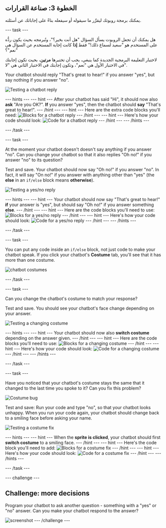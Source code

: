 ## الخطوة 3: صناعة القرارات

يمكنك برمجة روبوتك ليقرِّر ما سيقوله أو سيفعله بناءً على إجاباتك عن أسئلته.

\--- task \---

هل يمكنك أن تجعل الروبوت يسأل السؤال "هل أنت بخير؟"، وتُبرمجه بحيث يكون ردُّه على المستخدم هو "سعيد لسماع ذلك!" فقط **إذا** كانت إجابة المستخدم عن السؤال هي "نعم"؟

لاختبار التعليمة البرمجية الجديدة كما ينبغي، يجب أن تختبرها **مرتين**، بحيث تكون إجابتك في الاختبار الأول هي "نعم"، وتكون إجابتك في الاختبار الثاني هي "لا".

Your chatbot should reply "That's great to hear!" if you answer "yes", but say nothing if you answer "no".

![Testing a chatbot reply](images/chatbot-if-test.png)

\--- hints \--- \--- hint \--- After your chatbot has said "Hi", it should now also **ask** "Are you OK?". **If** you answer "yes", then the chatbot should **say** "That's great to hear!". \--- /hint \--- \--- hint \--- Here are the extra code blocks you'll need: ![Blocks for a chatbot reply](images/chatbot-if-blocks.png) \--- /hint \--- \--- hint \--- Here's how your code should look: ![Code for a chatbot reply](images/chatbot-if-code.png) \--- /hint \--- \--- /hints \---

\--- /task \---

\--- task \---

At the moment your chatbot doesn't doesn't say anything if you answer "no". Can you change your chatbot so that it also replies "Oh no!" if you answer "no" to its question?

Test and save. Your chatbot should now say "Oh no!" if you answer "no". In fact, it will say "On no!" if you answer with anything other than "yes" (the **else** in an `if/else` block means **otherwise**).

![Testing a yes/no reply](images/chatbot-if-else-test.png)

\--- hints \--- \--- hint \--- Your chatbot should now say "That's great to hear!" **if** your answer is "yes", but should say "Oh no!" if you answer something **else**. \--- /hint \--- \--- hint \--- Here are the code blocks you'll need to use: ![Blocks for a yes/no reply](images/chatbot-if-else-blocks.png) \--- /hint \--- \--- hint \--- Here's how your code should look: ![Code for a yes/no reply](images/chatbot-if-else-code.png) \--- /hint \--- \--- /hints \---

\--- /task \---

\--- task \---

You can put any code inside an `if/else` block, not just code to make your chatbot speak. If you click your chatbot's **Costume** tab, you'll see that it has more than one costume.

![chatbot costumes](images/chatbot-costume-view.png)

\--- /task \---

\--- task \---

Can you change the chatbot's costume to match your response?

Test and save. You should see your chatbot's face change depending on your answer.

![Testing a changing costume](images/chatbot-costume-test.png)

\--- hints \--- \--- hint \--- Your chatbot should now also **switch costume** depending on the answer given. \--- /hint \--- \--- hint \--- Here are the code blocks you'll need to use: ![Blocks for a changing costume](images/chatbot-costume-blocks.png) \--- /hint \--- \--- hint \--- Here's how your code should look: ![Code for a changing costume](images/chatbot-costume-code.png) \--- /hint \--- \--- /hints \---

\--- /task \---

\--- task \---

Have you noticed that your chatbot's costume stays the same that it changed to the last time you spoke to it? Can you fix this problem?

![Costume bug](images/chatbot-costume-bug-test.png)

Test and save: Run your code and type "no", so that your chatbot looks unhappy. When you run your code again, your chatbot should change back to a smiling face before asking your name.

![Testing a costume fix](images/chatbot-costume-fix-test.png)

\--- hints \--- \--- hint \--- When the **sprite is clicked**, your chatbot should first **switch costume** to a smiling face. \--- /hint \--- \--- hint \--- Here's the code block you'll need to add: ![Blocks for a costume fix](images/chatbot-costume-fix-blocks.png) \--- /hint \--- \--- hint \--- Here's how your code should look: ![Code for a costume fix](images/chatbot-costume-fix-code.png) \--- /hint \--- \--- /hints \---

\--- /task \---

\--- challenge \---

## Challenge: more decisions

Program your chatbot to ask another question - something with a "yes" or "no" answer. Can you make your chatbot respond to the answer?

![screenshot](images/chatbot-joke.png) \--- /challenge \---